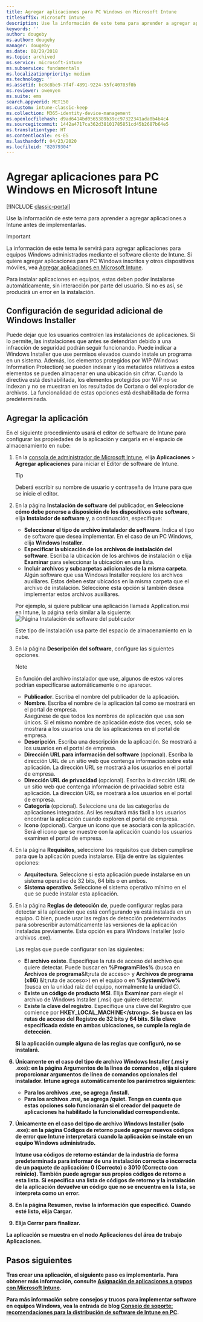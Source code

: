 ```yaml
---
title: Agregar aplicaciones para PC Windows en Microsoft Intune
titleSuffix: Microsoft Intune
description: Use la información de este tema para aprender a agregar aplicaciones para equipos Windows a Intune antes de implementarlas.
keywords: ''
author: dougeby
ms.author: dougeby
manager: dougeby
ms.date: 08/29/2018
ms.topic: archived
ms.service: microsoft-intune
ms.subservice: fundamentals
ms.localizationpriority: medium
ms.technology: ''
ms.assetid: bc8c8be9-7f4f-4891-9224-55fc40703f0b
ms.reviewer: owenyen
ms.suite: ems
search.appverid: MET150
ms.custom: intune-classic-keep
ms.collection: M365-identity-device-management
ms.openlocfilehash: d9ad6414bd0565389b39cc97322341ada0b4b4c4
ms.sourcegitcommit: 1442a4717ca362d38101785851cd45b2687b64e5
ms.translationtype: HT
ms.contentlocale: es-ES
ms.lasthandoff: 04/23/2020
ms.locfileid: "82079304"
---
```

# <a name="add-apps-for-windows-pcs-that-run-the-intune-software-client"></a>Agregar aplicaciones para PC Windows en Microsoft Intune

[!INCLUDE [classic-portal](../includes/classic-portal.md)]

Use la información de este tema para aprender a agregar aplicaciones a Intune antes de implementarlas.

> [!IMPORTANT]
> La información de este tema le servirá para agregar aplicaciones para equipos Windows administrados mediante el software cliente de Intune. Si quiere agregar aplicaciones para PC Windows inscritos y otros dispositivos móviles, vea [Agregar aplicaciones en Microsoft Intune](../apps/apps-add.md).

Para instalar aplicaciones en equipos, estas deben poder instalarse automáticamente, sin interacción por parte del usuario. Si no es así, se producirá un error en la instalación.

## <a name="additional-security-settings-for-windows-installer"></a>Configuración de seguridad adicional de Windows Installer
Puede dejar que los usuarios controlen las instalaciones de aplicaciones. Si lo permite, las instalaciones que antes se detendrían debido a una infracción de seguridad podrán seguir funcionando. Puede indicar a Windows Installer que use permisos elevados cuando instale un programa en un sistema. Además, los elementos protegidos por WIP (Windows Information Protection) se pueden indexar y los metadatos relativos a estos elementos se pueden almacenar en una ubicación sin cifrar. Cuando la directiva está deshabilitada, los elementos protegidos por WIP no se indexan y no se muestran en los resultados de Cortana o del explorador de archivos. La funcionalidad de estas opciones está deshabilitada de forma predeterminada. 

## <a name="add-the-app"></a>Agregar la aplicación
En el siguiente procedimiento usará el editor de software de Intune para configurar las propiedades de la aplicación y cargarla en el espacio de almacenamiento en nube:

1. En la [consola de administrador de Microsoft Intune](https://manage.microsoft.com), elija **Aplicaciones** &gt; **Agregar aplicaciones** para iniciar el Editor de software de Intune.

   > [!TIP]
   > Deberá escribir su nombre de usuario y contraseña de Intune para que se inicie el editor.

2. En la página **Instalación de software** del publicador, en **Seleccione cómo debe ponerse a disposición de los dispositivos este software**, elija **Instalador de software** y, a continuación, especifique:

   - **Seleccionar el tipo de archivo instalador de software**. Indica el tipo de software que desea implementar. En el caso de un PC Windows, elija **Windows Installer**.
   - **Especificar la ubicación de los archivos de instalación del software**. Escriba la ubicación de los archivos de instalación o elija **Examinar** para seleccionar la ubicación en una lista.
   - **Incluir archivos y subcarpetas adicionales de la misma carpeta**. Algún software que usa Windows Installer requiere los archivos auxiliares. Estos deben estar ubicados en la misma carpeta que el archivo de instalación. Seleccione esta opción si también desea implementar estos archivos auxiliares.

   Por ejemplo, si quiere publicar una aplicación llamada Application.msi en Intune, la página sería similar a la siguiente: ![Página Instalación de software del publicador](./media/add-apps-for-windows-pcs-in-microsoft-intune/publisher-for-pc.png)

   Este tipo de instalación usa parte del espacio de almacenamiento en la nube.

3. En la página **Descripción del software**, configure las siguientes opciones.

   > [!NOTE]
   > En función del archivo instalador que use, algunos de estos valores podrían especificarse automáticamente o no aparecer.

   - **Publicador**. Escriba el nombre del publicador de la aplicación.
   - **Nombre**. Escriba el nombre de la aplicación tal como se mostrará en el portal de empresa.<br />Asegúrese de que todos los nombres de aplicación que usa son únicos. Si el mismo nombre de aplicación existe dos veces, solo se mostrará a los usuarios una de las aplicaciones en el portal de empresa.
   - **Descripción**. Escriba una descripción de la aplicación. Se mostrará a los usuarios en el portal de empresa.
   - **Dirección URL para información del software** (opcional). Escriba la dirección URL de un sitio web que contenga información sobre esta aplicación. La dirección URL se mostrará a los usuarios en el portal de empresa.
   - **Dirección URL de privacidad** (opcional). Escriba la dirección URL de un sitio web que contenga información de privacidad sobre esta aplicación. La dirección URL se mostrará a los usuarios en el portal de empresa.
   - **Categoría** (opcional). Seleccione una de las categorías de aplicaciones integradas. Así les resultará más fácil a los usuarios encontrar la aplicación cuando exploren el portal de empresa.
   - **Icono** (opcional). Cargue un icono que se asociará con la aplicación. Será el icono que se muestre con la aplicación cuando los usuarios examinen el portal de empresa.

4. En la página **Requisitos**, seleccione los requisitos que deben cumplirse para que la aplicación pueda instalarse. Elija de entre las siguientes opciones:

   - **Arquitectura**. Seleccione si esta aplicación puede instalarse en un sistema operativo de 32 bits, 64 bits o en ambos.
   - **Sistema operativo**. Seleccione el sistema operativo mínimo en el que se puede instalar esta aplicación.

5. En la página **Reglas de detección de**, puede configurar reglas para detectar si la aplicación que está configurando ya está instalada en un equipo. O bien, puede usar las reglas de detección predeterminadas para sobrescribir automáticamente las versiones de la aplicación instaladas previamente. Esta opción es para Windows Installer (solo archivos .exe).

   Las reglas que puede configurar son las siguientes:
   - **El archivo existe**. Especifique la ruta de acceso del archivo que quiere detectar. Puede buscar en **%ProgramFiles%** (busca en **Archivos de programa**\&lt;ruta de acceso&gt; y **Archivos de programa (x86)** \&lt;ruta de acceso&gt;) en el equipo o en **%SystemDrive%** (busca en la unidad raíz del equipo, normalmente la unidad C).
   - **Existe un código de producto MSI**. Elija **Examinar** para elegir el archivo de Windows Installer (.msi) que quiere detectar.
   - <strong>Existe la clave del registro</strong>. Especifique una clave del Registro que comience por <strong>HKEY_LOCAL_MACHINE\</strong>. Se busca en las rutas de acceso del Registro de 32 bits y 64 bits. Si la clave especificada existe en ambas ubicaciones, se cumple la regla de detección.

   Si la aplicación cumple alguna de las reglas que configuró, no se instalará.

6. Únicamente en el caso del tipo de archivo **Windows Installer** (.msi y .exe): en la página **Argumentos de la línea de comandos** , elija si quiere proporcionar argumentos de línea de comandos opcionales del instalador.
   Intune agrega automáticamente los parámetros siguientes:
   - Para los archivos .exe, se agrega **/install**.
   - Para los archivos .msi, se agrega **/quiet**.
   Tenga en cuenta que estas opciones solo funcionarán si el creador del paquete de aplicaciones ha habilitado la funcionalidad correspondiente.

7. Únicamente en el caso del tipo de archivo **Windows Installer** (solo .exe): en la página **Códigos de retorno** puede agregar nuevos códigos de error que Intune interpretará cuando la aplicación se instale en un equipo Windows administrado.

   Intune usa códigos de retorno estándar de la industria de forma predeterminada para informar de una instalación correcta o incorrecta de un paquete de aplicación: **0** (Correcto) o **3010** (Correcto con reinicio). También puede agregar sus propios códigos de retorno a esta lista. Si especifica una lista de códigos de retorno y la instalación de la aplicación devuelve un código que no se encuentra en la lista, se interpreta como un error.

8. En la página **Resumen**, revise la información que especificó. Cuando esté listo, elija **Cargar**.

9. Elija **Cerrar** para finalizar.

La aplicación se muestra en el nodo **Aplicaciones** del área de trabajo **Aplicaciones**.

## <a name="next-steps"></a>Pasos siguientes

Tras crear una aplicación, el siguiente paso es implementarla. Para obtener más información, consulte [Asignación de aplicaciones a grupos con Microsoft Intune](../apps/apps-deploy.md).

Para más información sobre consejos y trucos para implementar software en equipos Windows, vea la entrada de blog [Consejo de soporte: recomendaciones para la distribución de software de Intune en PC](https://support.microsoft.com/en-US/help/2583929).
